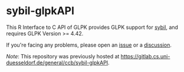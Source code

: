 # sybil-glpkAPI

This R Interface to C API of GLPK provides GLPK support for [sybil](github.com/SysBioChalmers/sybil), and requires GLPK Version >= 4.42.

If you're facing any problems, please open an [issue](issues/new) or a [discussion](/discusions/new).

_Note_: This repository was previously hosted at https://gitlab.cs.uni-duesseldorf.de/general/ccb/sybil-glpkAPI.